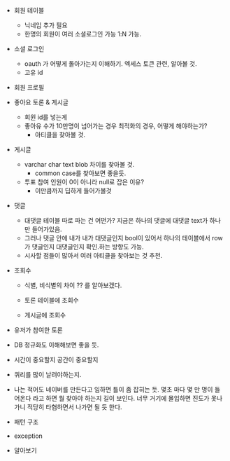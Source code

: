 
* 회원 테이블
	* 닉네임 추가 필요
	* 한명의 회원이 여러 소셜로그인 가능 1:N 가능.
* 소셜 로그인
	* oauth 가 어떻게 돌아가는지 이해하기. 엑세스 토큰 관련, 알아볼 것.
	* 고유 id
* 회원 프로필
* 좋아요 토론 & 게시글
	* 회원 id를 넣는게 
	* 좋아유 수가 10만명이 넘어가는 경우 최적화의 경우, 어떻게 해야하는가?
		* 아티클을 찾아볼 것.
* 게시글
	* varchar char text blob 차이를 찾아볼 것.
		* common case를 찾아보면 좋을듯.
	* 투표 참여 인원이 0이 아니라 null로 잡은 이유?
		* 이만큼까지 딥하게 들어가볼것
* 댓글
	* 대댓글 테이블 따로 파는 건 어떤가? 지금은 하나의 댓글에 대댓글 text가 하나만 들어가있음.
	* 그러나 댓글 안에 내가 내가 대댓글인지 bool이 있어서 하나의 테이블에서 row가 댓글인지 대댓글인지 확인.하는 방향도 가능.
	* 시사할 점들이 많아서 여러 아티클을 찾아보는 것 추천.
	
* 조회수
	* 식별, 비식별의 차이 ?? 를 알아보겠다.
	
	* 토론 테이블에 조회수
	* 게시글에 조회수 
* 유저가 참여한 토론

* DB 정규화도 이해해보면 좋을 듯.

* 시간이 중요할지 공간이 중요할지
* 쿼리를 많이 날려야하는지.
* 나는 적어도 네이버를 만든다고 임하면 틀이 좀 잡히는 듯. 몇초 마다 몇 만 명이 들어온다 라고 하면 뭘 찾아야 하는지 길이 보인다. 너무 거기에 몰입하면 진도가 못나가니 적당히 타협하면서 나가면 될 듯 한다.







* 패턴 구조
* exception
* 알아보기
